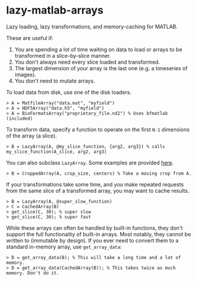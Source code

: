 # lazy-matlab-arrays
Lazy loading, lazy transformations, and memory-caching for MATLAB.

These are useful if:

1. You are spending a lot of time waiting on data to load or arrays to be transformed in a slice-by-slice manner.
2. You don't always need every slice loaded and transformed.
3. The largest dimension of your array is the last one (e.g. a timeseries of images).
4. You don't need to mutate arrays.


To load data from disk, use one of the disk loaders.

    > A = MatfileArray("data.mat", "myfield")
    > A = HDF5Array("data.h5", "myfield")
    > A = BioFormatsArray("proprietary_file.nd2") % Uses bfmatlab (included)

To transform data, specify a function to operate on the first `N-1` dimensions of the array (a slice).

    > B = LazyArray(A, @my_slice_function, {arg2, arg3}) % calls my_slice_function(A_slice, arg2, arg3)

You can also subclass `LazyArray`. Some examples are provided [here](arrays/transformations).

    > B = CroppedArray(A, crop_size, centers) % Take a moving crop from A.

If your transformations take some time, and you make repeated requests from the same slice of a transformed array, you may want to cache results.

    > B = LazyArray(A, @super_slow_function)
    > C = CachedArray(B)
    > get_slice(C, 30); % super slow
    > get_slice(C, 30); % super fast

While these arrays can often be handled by built-in functions, they don't support the full functionality of built-in arrays. Most notably, they cannot be written to (immutable by design). If you ever need to convert them to a standard in-memory array, use `get_array_data`:

    > D = get_array_data(B); % This will take a long time and a lot of memory.
    > D = get_array_data(CachedArray(B)); % This takes twice as much memory. Don't do it.